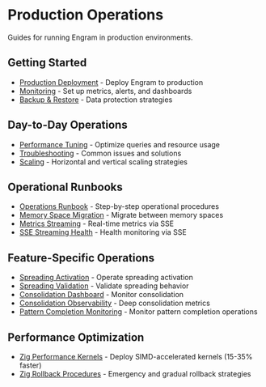 # Production Operations

Guides for running Engram in production environments.

## Getting Started

- [Production Deployment](./production-deployment) - Deploy Engram to production
- [Monitoring](./monitoring) - Set up metrics, alerts, and dashboards
- [Backup & Restore](./backup-restore) - Data protection strategies

## Day-to-Day Operations

- [Performance Tuning](./performance-tuning) - Optimize queries and resource usage
- [Troubleshooting](./troubleshooting) - Common issues and solutions
- [Scaling](./scaling) - Horizontal and vertical scaling strategies

## Operational Runbooks

- [Operations Runbook](./runbook) - Step-by-step operational procedures
- [Memory Space Migration](./memory-space-migration) - Migrate between memory spaces
- [Metrics Streaming](./metrics-streaming) - Real-time metrics via SSE
- [SSE Streaming Health](./sse-streaming-health) - Health monitoring via SSE

## Feature-Specific Operations

- [Spreading Activation](./spreading) - Operate spreading activation
- [Spreading Validation](./spreading-validation) - Validate spreading behavior
- [Consolidation Dashboard](./consolidation-dashboard) - Monitor consolidation
- [Consolidation Observability](./consolidation-observability) - Deep consolidation metrics
- [Pattern Completion Monitoring](./completion-monitoring) - Monitor pattern completion operations

## Performance Optimization

- [Zig Performance Kernels](./zig-performance-kernels) - Deploy SIMD-accelerated kernels (15-35% faster)
- [Zig Rollback Procedures](./zig-rollback-procedures) - Emergency and gradual rollback strategies
